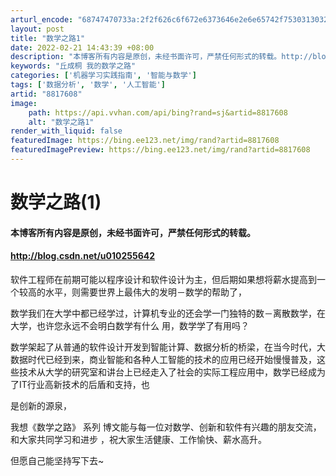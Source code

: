 ```yaml
---
arturl_encode: "68747470733a:2f2f626c6f672e6373646e2e6e65742f753031303235353634:322f61727469636c652f64657461696c732f38383137363038"
layout: post
title: "数学之路1"
date: 2022-02-21 14:43:39 +08:00
description: "本博客所有内容是原创，未经书面许可，严禁任何形式的转载。http://blo"
keywords: "丘成桐 我的数学之路"
categories: ['机器学习实践指南', '智能与数学']
tags: ['数据分析', '数学', '人工智能']
artid: "8817608"
image:
    path: https://api.vvhan.com/api/bing?rand=sj&artid=8817608
    alt: "数学之路1"
render_with_liquid: false
featuredImage: https://bing.ee123.net/img/rand?artid=8817608
featuredImagePreview: https://bing.ee123.net/img/rand?artid=8817608
---
```


# 数学之路(1)

#### 本博客所有内容是原创，未经书面许可，严禁任何形式的转载。

#### 

#### <http://blog.csdn.net/u010255642>

  

软件工程师在前期可能以程序设计和软件设计为主，但后期如果想将薪水提高到一个较高的水平，则需要世界上最伟大的发明－数学的帮助了，

数学我们在大学中都已经学过，计算机专业的还会学一门独特的数－离散数学，在大学，也许您永远不会明白数学有什么 用，数学学了有用吗？
  

数学架起了从普通的软件设计开发到智能计算、数据分析的桥梁，在当今时代，大数据时代已经到来，商业智能和各种人工智能的技术的应用已经开始慢慢普及，这些技术从大学的研究室和讲台上已经走入了社会的实际工程应用中，数学已经成为了IT行业高新技术的后盾和支持，也

是创新的源泉，

我想《数学之路》
系列
博文能与每一位对数学、创新和软件有兴趣的朋友交流，
和大家共同学习和进步
，祝大家生活健康、工作愉快、薪水高升。

但愿自己能坚持写下去~